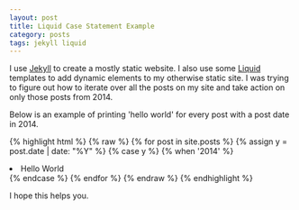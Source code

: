 ```yaml
---
layout: post
title: Liquid Case Statement Example
category: posts
tags: jekyll liquid
---
```


I use [Jekyll] to create a mostly static website. I also use some [Liquid] templates to add dynamic elements to my otherwise static site.  I was trying to figure out how to iterate over all the posts on my site and take action on only those posts from 2014.  

Below is an example of printing 'hello world' for every post with a post date in 2014.

{% highlight html %}
{% raw %}
{% for post in site.posts %}
  {% assign y = post.date | date: "%Y" %}
  {% case y %}
    {% when '2014' %}
      <li>Hello World </li>
  {% endcase %}
{% endfor %}
{% endraw %}
{% endhighlight %}

I hope this helps you.

[Jekyll]: http://jekyllrb.com
[Liquid]: https://github.com/Shopify/liquid
